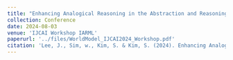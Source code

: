 ```yaml
---
title: "Enhancing Analogical Reasoning in the Abstraction and Reasoning Corpus via Model-Based RL"
collection: Conference
date: 2024-08-03
venue: 'IJCAI Workshop IARML'
paperurl: '../files/WorldModel_IJCAI2024_Workshop.pdf'
citation: 'Lee, J., Sim, w., Kim, S. & Kim, S. (2024). Enhancing Analogical Reasoning in the Abstraction and Reasoning Corpus via Model-Based RL. IJCAI Workshop IARML.'
---
```

